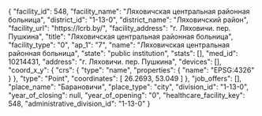 {
    "facility_id": 548,
    "facility_name": "Ляховичская центральная районная больница",
    "district_id": "1-13-0",
    "district_name": "Ляховичский район",
    "facility_url": "https:\/\/lcrb.by\/",
    "facility_address": "г. Ляховичи. пер. Пушкина",
    "title": "Ляховичская центральная районная больница",
    "facility_type": "0",
    "ap_1": "7",
    "name": "Ляховичская центральная районная больница",
    "state": "public institution",
    "stats": [],
    "med_id": 10214431,
    "address": "г. Ляховичи. пер. Пушкина",
    "devices": [],
    "coord_x_y": {
        "crs": {
            "type": "name",
            "properties": {
                "name": "EPSG:4326"
            }
        },
        "type": "Point",
        "coordinates": [
            26.2693,
            53.049
        ]
    },
    "job_offers": [],
    "place_name": "Барановичи",
    "place_type": "city",
    "division_id": "1-13-0",
    "year_of_closing": null,
    "year_of_opening": "0",
    "healthcare_facility_key": 548,
    "administrative_division_id": "1-13-0"
}